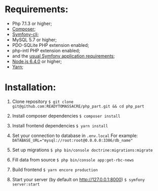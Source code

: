 # Requirements:

* Php 7.1.3 or higher;
* [Composer](https://getcomposer.org/ "Composer");
* [Symfony-cli](https://github.com/symfony/cli);
* MySQL 5.7 or higher;
* PDO-SQLite PHP extension enabled;
* php-intl PHP extension enabled;
* and the [usual Symfony application requirements](https://symfony.com/doc/current/reference/requirements.html);
* [Node.js 6.4.0](https://nodejs.org/en/) or higher;
* [Yarn](https://yarnpkg.com/lang/en/);

# Installation:

1. Clone repository
`$ git clone git@github.com:READYTOMASSACRE/php_part.git && cd php_part`

2. Install composer dependencies
`$ composer install`

3. Install frontend dependencies
`$ yarn install`

4. Set your connection to database in `.env.local`
For example:
`DATABASE_URL="mysql://root:root@0.0.0.0:3306/db_name"`

5. Set up migrations
`$ php bin/console doctrine:migrations:migrate`

6. Fill data from source
`$ php bin/console app:get-rbc-news`

7. Build frontend
`$ yarn encore production`

8. Start your server (by default on http://127.0.0.1:8000)
`$ symfony server:start`